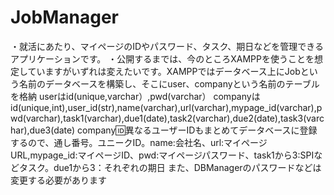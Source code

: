 # JobManager
・就活にあたり、マイページのIDやパスワード、タスク、期日などを管理できるアプリケーションです。
・公開するまでは、今のところXAMPPを使うことを想定していますがいずれは変えたいです。XAMPPではデータベース上にJobという名前のデータベースを構築し、そこにuser、companyという名前のテーブルを格納
userはid(unique,varchar）,pwd(varchar）
companyはid(unique,int),user_id(str),name(varchar),url(varchar),mypage_id(varchar),pwd(varchar),task1(varchar),due1(date),task2(varchar),due2(date),task3(varchar),due3(date)
company:id:異なるユーザーIDもまとめてデータベースに登録するので、通し番号。ユニークID。name:会社名、url:マイページURL,mypage_id:マイページID、pwd:マイページパスワード、task1から3:SPIなどタスク。due1から3：それぞれの期日
また、DBManagerのパスワードなどは変更する必要があります
